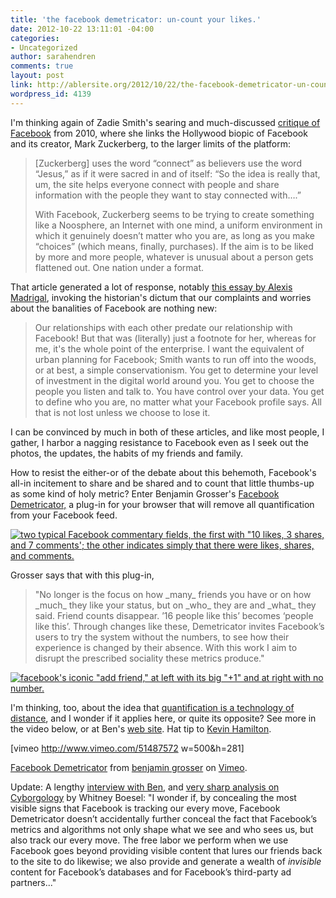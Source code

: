 ```yaml
---
title: 'the facebook demetricator: un-count your likes.'
date: 2012-10-22 13:11:01 -04:00
categories:
- Uncategorized
author: sarahendren
comments: true
layout: post
link: http://ablersite.org/2012/10/22/the-facebook-demetricator-un-count-your-likes/
wordpress_id: 4139
---
```


I'm thinking again of Zadie Smith's searing and much-discussed [critique of Facebook](http://www.nybooks.com/articles/archives/2010/nov/25/generation-why/?pagination=false) from 2010, where she links the Hollywood biopic of Facebook and its creator, Mark Zuckerberg, to the larger limits of the platform:


<blockquote>[Zuckerberg] uses the word “connect” as believers use the word “Jesus,” as if it were sacred in and of itself: “So the idea is really that, um, the site helps everyone connect with people and share information with the people they want to stay connected with….”

With Facebook, Zuckerberg seems to be trying to create something like a Noosphere, an Internet with one mind, a uniform environment in which it genuinely doesn’t matter who you are, as long as you make “choices” (which means, finally, purchases). If the aim is to be liked by more and more people, whatever is unusual about a person gets flattened out. One nation under a format.</blockquote>


That article generated a lot of response, notably [this essay by Alexis Madrigal](http://www.theatlantic.com/technology/archive/2010/11/literary-writers-and-social-media-a-response-to-zadie-smith/66257/), invoking the historian's dictum that our complaints and worries about the banalities of Facebook are nothing new:


<blockquote>Our relationships with each other predate our relationship with Facebook! But that was (literally) just a footnote for her, whereas for me, it's the whole point of the enterprise. I want the equivalent of urban planning for Facebook; Smith wants to run off into the woods, or at best, a simple conservationism. You get to determine your level of investment in the digital world around you. You get to choose the people you listen and talk to. You have control over your data. You get to define who you are, no matter what your Facebook profile says. All that is not lost unless we choose to lose it.</blockquote>


I can be convinced by much in both of these articles, and like most people, I gather, I harbor a nagging resistance to Facebook even as I seek out the photos, the updates, the habits of my friends and family.

How to resist the either-or of the debate about this behemoth, Facebook's all-in incitement to share and be shared and to count that little thumbs-up as some kind of holy metric? Enter Benjamin Grosser's [Facebook Demetricator,](http://bengrosser.com/projects/facebook-demetricator/) a plug-in for your browser that will remove all quantification from your Facebook feed.

[![two typical Facebook commentary fields, the first with "10 likes, 3 shares, and 7 comments'; the other indicates simply that there were likes, shares, and comments.](http://ablersite.files.wordpress.com/2012/10/demetricator-home-master-530x291.jpg)](http://ablersite.files.wordpress.com/2012/10/demetricator-home-master-530x291.jpg)

Grosser says that with this plug-in,


<blockquote>"No longer is the focus on how _many_ friends you have or on how _much_ they like your status, but on _who_ they are and _what_ they said. Friend counts disappear. ’16 people like this’ becomes ‘people like this’. Through changes like these, Demetricator invites Facebook’s users to try the system without the numbers, to see how their experience is changed by their absence. With this work I aim to disrupt the prescribed sociality these metrics produce."</blockquote>


[![facebook's iconic "add friend," at left with its big "+1" and at right with no number.](http://ablersite.files.wordpress.com/2012/10/fbd-addfriend-530.jpg)](http://ablersite.files.wordpress.com/2012/10/fbd-addfriend-530.jpg)

I'm thinking, too, about the idea that [quantification is a technology of distance](http://ablersite.org/2011/05/19/a-technology-of-distance/), and I wonder if it applies here, or quite its opposite? See more in the video below, or at Ben's [web site](http://bengrosser.com/projects/facebook-demetricator/). Hat tip to [Kevin Hamilton](http://complexfields.org/).

[vimeo http://www.vimeo.com/51487572 w=500&h=281]

[Facebook Demetricator](http://vimeo.com/51487572) from [benjamin grosser](http://vimeo.com/grosser) on [Vimeo](http://vimeo.com).

Update: A lengthy [interview with Ben](http://rhizome.org/editorial/2012/nov/15/dont-give-me-numbers-interview-ben-grosser-about-f/), and [very sharp analysis on Cyborgology](http://thesocietypages.org/cyborgology/2012/11/24/what-would-facebook-be-like-without-quantification/) by Whitney Boesel: "I wonder if, by concealing the most visible signs that Facebook is tracking our every move, Facebook Demetricator doesn’t accidentally further conceal the fact that Facebook’s metrics and algorithms not only shape what we see and who sees us, but also track our every move. The free labor we perform when we use Facebook goes beyond providing visible content that lures our friends back to the site to do likewise; we also provide and generate a wealth of _invisible_ content for Facebook’s databases and for Facebook’s third-party ad partners..."
